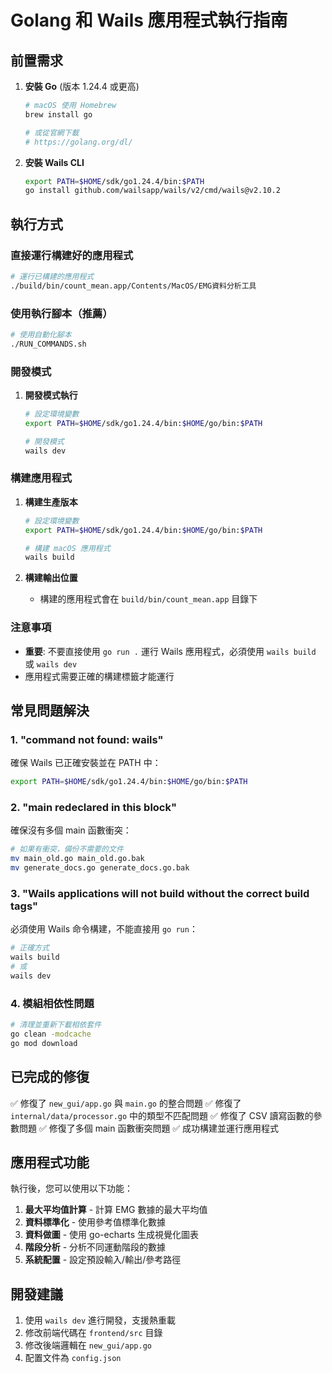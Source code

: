 # Golang 和 Wails 應用程式執行指南

## 前置需求

1. **安裝 Go** (版本 1.24.4 或更高)
   ```bash
   # macOS 使用 Homebrew
   brew install go
   
   # 或從官網下載
   # https://golang.org/dl/
   ```

2. **安裝 Wails CLI**
   ```bash
   export PATH=$HOME/sdk/go1.24.4/bin:$PATH
   go install github.com/wailsapp/wails/v2/cmd/wails@v2.10.2
   ```

## 執行方式

### 直接運行構建好的應用程式

```bash
# 運行已構建的應用程式
./build/bin/count_mean.app/Contents/MacOS/EMG資料分析工具
```

### 使用執行腳本（推薦）

```bash
# 使用自動化腳本
./RUN_COMMANDS.sh
```

### 開發模式

1. **開發模式執行**
   ```bash
   # 設定環境變數
   export PATH=$HOME/sdk/go1.24.4/bin:$HOME/go/bin:$PATH
   
   # 開發模式
   wails dev
   ```

### 構建應用程式

1. **構建生產版本**
   ```bash
   # 設定環境變數
   export PATH=$HOME/sdk/go1.24.4/bin:$HOME/go/bin:$PATH
   
   # 構建 macOS 應用程式
   wails build
   ```

2. **構建輸出位置**
   - 構建的應用程式會在 `build/bin/count_mean.app` 目錄下

### 注意事項

- **重要**: 不要直接使用 `go run .` 運行 Wails 應用程式，必須使用 `wails build` 或 `wails dev`
- 應用程式需要正確的構建標籤才能運行

## 常見問題解決

### 1. "command not found: wails"
確保 Wails 已正確安裝並在 PATH 中：
```bash
export PATH=$HOME/sdk/go1.24.4/bin:$HOME/go/bin:$PATH
```

### 2. "main redeclared in this block"
確保沒有多個 main 函數衝突：
```bash
# 如果有衝突，備份不需要的文件
mv main_old.go main_old.go.bak
mv generate_docs.go generate_docs.go.bak
```

### 3. "Wails applications will not build without the correct build tags"
必須使用 Wails 命令構建，不能直接用 `go run`：
```bash
# 正確方式
wails build
# 或
wails dev
```

### 4. 模組相依性問題
```bash
# 清理並重新下載相依套件
go clean -modcache
go mod download
```

## 已完成的修復

✅ 修復了 `new_gui/app.go` 與 `main.go` 的整合問題
✅ 修復了 `internal/data/processor.go` 中的類型不匹配問題
✅ 修復了 CSV 讀寫函數的參數問題
✅ 修復了多個 main 函數衝突問題
✅ 成功構建並運行應用程式

## 應用程式功能

執行後，您可以使用以下功能：

1. **最大平均值計算** - 計算 EMG 數據的最大平均值
2. **資料標準化** - 使用參考值標準化數據
3. **資料做圖** - 使用 go-echarts 生成視覺化圖表
4. **階段分析** - 分析不同運動階段的數據
5. **系統配置** - 設定預設輸入/輸出/參考路徑

## 開發建議

1. 使用 `wails dev` 進行開發，支援熱重載
2. 修改前端代碼在 `frontend/src` 目錄
3. 修改後端邏輯在 `new_gui/app.go`
4. 配置文件為 `config.json`